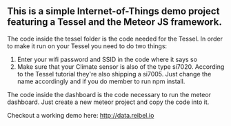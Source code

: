 This is a simple Internet-of-Things demo project featuring a Tessel and the Meteor JS framework.
--------

The code inside the tessel folder is the code needed for the Tessel. In order to make it run on your Tessel you need to do two things:
1. Enter your wifi password and SSID in the code where it says so
2. Make sure that your Climate sensor is also of the type si7020. According to the Tessel tutorial they're also shipping a si7005. Just change the name accordingly and if you do member to run npm install.

The code inside the dashboard is the code necessary to run the meteor dashboard. Just create a new meteor project and copy the code into it.

Checkout a working demo here: http://data.reibel.io
